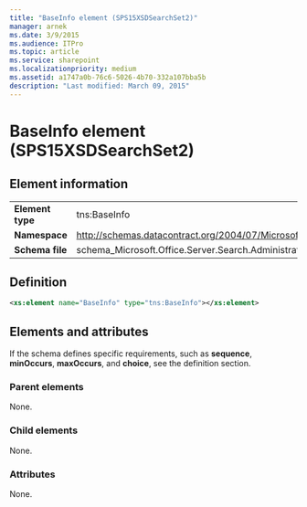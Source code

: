 ```yaml
---
title: "BaseInfo element (SPS15XSDSearchSet2)"
manager: arnek
ms.date: 3/9/2015
ms.audience: ITPro
ms.topic: article
ms.service: sharepoint
ms.localizationpriority: medium
ms.assetid: a1747a0b-76c6-5026-4b70-332a107bba5b
description: "Last modified: March 09, 2015"
---
```


# BaseInfo element (SPS15XSDSearchSet2)

 
  
## Element information

|||
|:-----|:-----|
|**Element type** <br/> |tns:BaseInfo  <br/> |
|**Namespace** <br/> |http://schemas.datacontract.org/2004/07/Microsoft.Office.Server.Search.Administration  <br/> |
|**Schema file** <br/> |schema_Microsoft.Office.Server.Search.Administration.xsd  <br/> |
   
## Definition

```XML
<xs:element name="BaseInfo" type="tns:BaseInfo"></xs:element>

```

## Elements and attributes

If the schema defines specific requirements, such as **sequence**, **minOccurs**, **maxOccurs**, and **choice**, see the definition section. 
  
### Parent elements

None.
  
### Child elements

None.
  
### Attributes

None.
  

